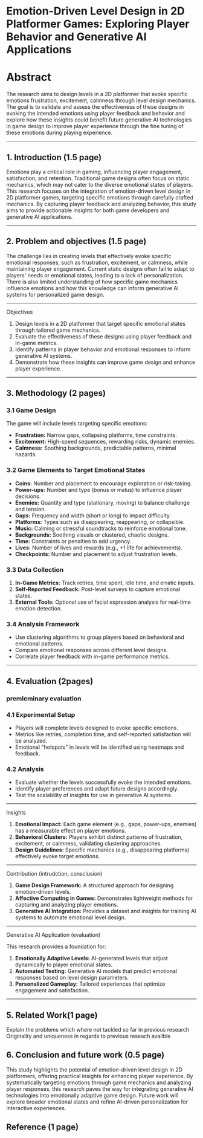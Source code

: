 # Emotion-Driven Level Design in 2D Platformer Games: Exploring Player Behavior and Generative AI Applications

# Abstract

The research aims to design levels in a 2D platformer that evoke specific emotions frustration, excitement, calmness through level design mechanics. The goal is to validate and assess  the effectiveness of these designs in evoking the intended emotions using player feedback and behavior and explore how these insights could benefit future generative AI technologies in game design to improve player experience through the fine tuning of these emotions during playing experience.


---

## 1. Introduction (1.5 page)

Emotions play a critical role in gaming, influencing player engagement, satisfaction, and retention. Traditional game designs often focus on static mechanics, which may not cater to the diverse emotional states of players. This research focuses on the integration of emotion-driven level design in 2D platformer games, targeting specific emotions through carefully crafted mechanics. By capturing player feedback and analyzing behavior, this study aims to provide actionable insights for both game developers and generative AI applications.

---

## 2. Problem and objectives (1.5 page)

The challenge lies in creating levels that effectively evoke specific emotional responses, such as frustration, excitement, or calmness, while maintaining player engagement. Current static designs often fail to adapt to players' needs or emotional states, leading to a lack of personalization. There is also limited understanding of how specific game mechanics influence emotions and how this knowledge can inform generative AI systems for personalized game design.

---

Objectives

1. Design levels in a 2D platformer that target specific emotional states through tailored game mechanics.
2. Evaluate the effectiveness of these designs using player feedback and in-game metrics.
3. Identify patterns in player behavior and emotional responses to inform generative AI systems.
4. Demonstrate how these insights can improve game design and enhance player experience.

---

## 3. Methodology (2 pages)

### 3.1 Game Design

The game will include levels targeting specific emotions:
- **Frustration:** Narrow gaps, collapsing platforms, time constraints.
- **Excitement:** High-speed sequences, rewarding risks, dynamic enemies.
- **Calmness:** Soothing backgrounds, predictable patterns, minimal hazards.

### 3.2 Game Elements to Target Emotional States

- **Coins:** Number and placement to encourage exploration or risk-taking.
- **Power-ups:** Number and type (bonus or malus) to influence player decisions.
- **Enemies:** Quantity and type (stationary, moving) to balance challenge and tension.
- **Gaps:** Frequency and width (short or long) to impact difficulty.
- **Platforms:** Types such as disappearing, reappearing, or collapsible.
- **Music:** Calming or stressful soundtracks to reinforce emotional tone.
- **Backgrounds:** Soothing visuals or clustered, chaotic designs.
- **Time:** Constraints or penalties to add urgency.
- **Lives:** Number of lives and rewards (e.g., +1 life for achievements).
- **Checkpoints:** Number and placement to adjust frustration levels.

### 3.3 Data Collection

1. **In-Game Metrics:** Track retries, time spent, idle time, and erratic inputs.
2. **Self-Reported Feedback:** Post-level surveys to capture emotional states.
3. **External Tools:** Optional use of facial expression analysis for real-time emotion detection.

### 3.4 Analysis Framework

- Use clustering algorithms to group players based on behavioral and emotional patterns.
- Compare emotional responses across different level designs.
- Correlate player feedback with in-game performance metrics.

---

## 4. Evaluation (2pages)
### premleminary evaluation
### 4.1 Experimental Setup

- Players will complete levels designed to evoke specific emotions.
- Metrics like retries, completion time, and self-reported satisfaction will be analyzed.
- Emotional "hotspots" in levels will be identified using heatmaps and feedback.

### 4.2 Analysis

- Evaluate whether the levels successfully evoke the intended emotions.
- Identify player preferences and adapt future designs accordingly.
- Test the scalability of insights for use in generative AI systems.

---

  Insights

1. **Emotional Impact:** Each game element (e.g., gaps, power-ups, enemies) has a measurable effect on player emotions.
2. **Behavioral Clusters:** Players exhibit distinct patterns of frustration, excitement, or calmness, validating clustering approaches.
3. **Design Guidelines:** Specific mechanics (e.g., disappearing platforms) effectively evoke target emotions.

---

  Contribution (intrudction, consclusion)

1. **Game Design Framework:** A structured approach for designing emotion-driven levels.
2. **Affective Computing in Games:** Demonstrates lightweight methods for capturing and analyzing player emotions.
3. **Generative AI Integration:** Provides a dataset and insights for training AI systems to automate emotional level design.

---

 Generative AI Application (evaluation)

This research provides a foundation for:

1. **Emotionally Adaptive Levels:** AI-generated levels that adjust dynamically to player emotional states.
2. **Automated Testing:** Generative AI models that predict emotional responses based on level design parameters.
3. **Personalized Gameplay:** Tailored experiences that optimize engagement and satisfaction.

---
## 5. Related Work(1 page)
Explain the problems which where not tackled so far in previous research 
Originality and uniqueness in regards to previous reseach availble 


## 6. Conclusion and future work (0.5 page)

This study highlights the potential of emotion-driven level design in 2D platformers, offering practical insights for enhancing player experience. By systematically targeting emotions through game mechanics and analyzing player responses, this research paves the way for integrating generative AI technologies into emotionally adaptive game design. Future work will explore broader emotional states and refine AI-driven personalization for interactive experiences.

## Reference (1 page)